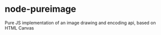 node-pureimage
==============

Pure JS implementation of an image drawing and encoding api, based on HTML Canvas
